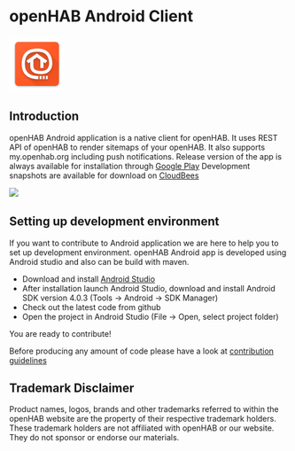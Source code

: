 # openHAB Android Client

<img alt="Logo" src="mobile/src/main/res/drawable-xxxhdpi/openhabicon_material.png" width="100">

## Introduction

openHAB Android application is a native client for openHAB. It uses REST API of openHAB to render
sitemaps of your openHAB. It also supports my.openhab.org including push notifications.
Release version of the app is always available for installation through
[Google Play](https://play.google.com/store/apps/details?id=org.openhab.habdroid)
Development snapshots are available for download on [CloudBees](https://openhab.ci.cloudbees.com/job/HABDroid/)

<a href="https://play.google.com/store/apps/details?id=org.openhab.habdroid"><img src="https://play.google.com/intl/en_us/badges/images/generic/en_badge_web_generic.png" height="60"></a>

## Setting up development environment

If you want to contribute to Android application we are here to help you to set up
development environment. openHAB Android app is developed using Android studio and also can be
build with maven.

- Download and install [Android Studio](http://developer.android.com/sdk/installing/studio.html)
- After installation launch Android Studio, download and install Android SDK version 4.0.3 (Tools ->
Android -> SDK Manager)
- Check out the latest code from github
- Open the project in Android Studio (File -> Open, select project folder)

You are ready to contribute!

Before producing any amount of code please have a look at [contribution guidelines](https://github.com/openhab/openhab.android/blob/master/CONTRIBUTING.md)

## Trademark Disclaimer

Product names, logos, brands and other trademarks referred to within the openHAB website are the
property of their respective trademark holders. These trademark holders are not affiliated with
openHAB or our website. They do not sponsor or endorse our materials.
